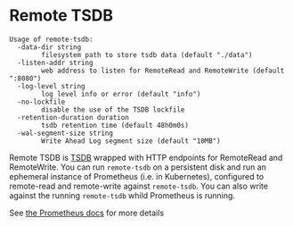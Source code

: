 # Remote TSDB

```
Usage of remote-tsdb:
  -data-dir string
        filesystem path to store tsdb data (default "./data")
  -listen-addr string
        web address to listen for RemoteRead and RemoteWrite (default ":8080")
  -log-level string
        log level info or error (default "info")
  -no-lockfile
        disable the use of the TSDB lockfile
  -retention-duration duration
        tsdb retention time (default 48h0m0s)
  -wal-segment-size string
        Write Ahead Log segment size (default "10MB")
```

Remote TSDB is [TSDB](https://github.com/prometheus/tsdb) wrapped with HTTP
endpoints for RemoteRead and RemoteWrite. You can run `remote-tsdb` on a
persistent disk and run an ephemeral instance of Prometheus (i.e. in
Kubernetes), configured to remote-read and remote-write against
`remote-tsdb`. You can also write against the running `remote-tsdb` whild
Prometheus is running.

See [the Prometheus docs](https://prometheus.io/docs/prometheus/latest/storage/#remote-storage-integrations) for more details